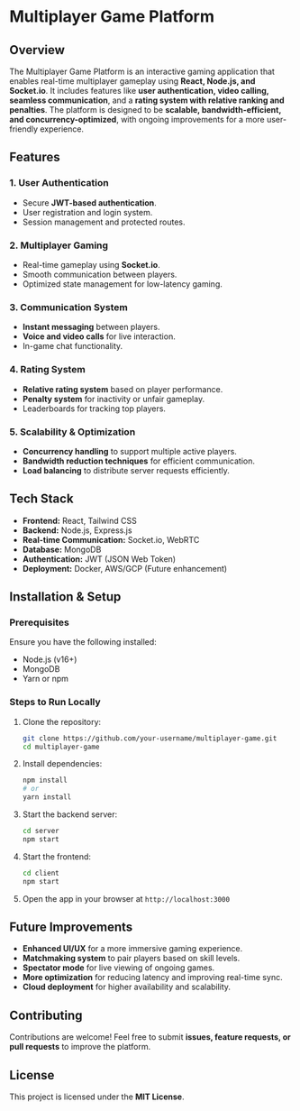 
# Multiplayer Game Platform

## Overview
The Multiplayer Game Platform is an interactive gaming application that enables real-time multiplayer gameplay using **React, Node.js, and Socket.io**. It includes features like **user authentication, video calling, seamless communication**, and a **rating system with relative ranking and penalties**. The platform is designed to be **scalable, bandwidth-efficient, and concurrency-optimized**, with ongoing improvements for a more user-friendly experience.

## Features
### 1. **User Authentication**
- Secure **JWT-based authentication**.
- User registration and login system.
- Session management and protected routes.

### 2. **Multiplayer Gaming**
- Real-time gameplay using **Socket.io**.
- Smooth communication between players.
- Optimized state management for low-latency gaming.

### 3. **Communication System**
- **Instant messaging** between players.
- **Voice and video calls** for live interaction.
- In-game chat functionality.

### 4. **Rating System**
- **Relative rating system** based on player performance.
- **Penalty system** for inactivity or unfair gameplay.
- Leaderboards for tracking top players.

### 5. **Scalability & Optimization**
- **Concurrency handling** to support multiple active players.
- **Bandwidth reduction techniques** for efficient communication.
- **Load balancing** to distribute server requests efficiently.

## Tech Stack
- **Frontend:** React, Tailwind CSS
- **Backend:** Node.js, Express.js
- **Real-time Communication:** Socket.io, WebRTC
- **Database:** MongoDB
- **Authentication:** JWT (JSON Web Token)
- **Deployment:** Docker, AWS/GCP (Future enhancement)

## Installation & Setup
### Prerequisites
Ensure you have the following installed:
- Node.js (v16+)
- MongoDB
- Yarn or npm

### Steps to Run Locally
1. Clone the repository:
   ```bash
   git clone https://github.com/your-username/multiplayer-game.git
   cd multiplayer-game
   ```
2. Install dependencies:
   ```bash
   npm install
   # or
   yarn install
   ```
3. Start the backend server:
   ```bash
   cd server
   npm start
   ```
4. Start the frontend:
   ```bash
   cd client
   npm start
   ```
5. Open the app in your browser at `http://localhost:3000`

## Future Improvements
- **Enhanced UI/UX** for a more immersive gaming experience.
- **Matchmaking system** to pair players based on skill levels.
- **Spectator mode** for live viewing of ongoing games.
- **More optimization** for reducing latency and improving real-time sync.
- **Cloud deployment** for higher availability and scalability.

## Contributing
Contributions are welcome! Feel free to submit **issues, feature requests, or pull requests** to improve the platform.

## License
This project is licensed under the **MIT License**.

